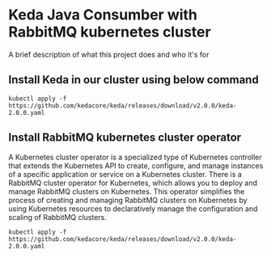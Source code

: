 
# Keda Java Consumber with RabbitMQ kubernetes cluster

A brief description of what this project does and who it's for

## Install Keda in our cluster using below command
```
kubectl apply -f https://github.com/kedacore/keda/releases/download/v2.0.0/keda-2.0.0.yaml
```
## Install RabbitMQ kubernetes cluster operator
A Kubernetes cluster operator is a specialized type of Kubernetes controller that extends the Kubernetes API to create, configure, and manage instances of a specific application or service on a Kubernetes cluster.
There is a RabbitMQ cluster operator for Kubernetes, which allows you to deploy and manage RabbitMQ clusters on Kubernetes. This operator simplifies the process of creating and managing RabbitMQ clusters on Kubernetes by using Kubernetes resources to declaratively manage the configuration and scaling of RabbitMQ clusters.
```
kubectl apply -f https://github.com/kedacore/keda/releases/download/v2.0.0/keda-2.0.0.yaml
```


